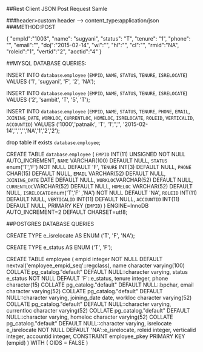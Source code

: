 ##Rest Client JSON Post Request Samle

###header>custom header -->  content_type:application/json
###METHOD:POST


{
"empId":"1003",
"name": "sugyani",
"status": "T",
"tenure": "1",
"phone": "",
"email":"",
"doj":"2015-02-14",
"wl":"",
"hl":"",
"cl":"",
"rmid":"NA",
"roleid":"1",
"vertid":"2",
"acctid":"4"
}



##MYSQL DATABASE QUERIES:

INSERT INTO `database`.`employee` (`EMPID`, `NAME`, `STATUS`, `TENURE`, `ISRELOCATE`) VALUES ('1', 'sugyani', 'F', '2', 'NA');

INSERT INTO `database`.`employee` (`EMPID`, `NAME`, `STATUS`, `TENURE`, `ISRELOCATE`) VALUES ('2', 'sambit', 'T', '5', 'T');


INSERT INTO `database`.`employee`
(`EMPID`,
`NAME`,
`STATUS`,
`TENURE`,
`PHONE`,
`EMAIL`,
`JOINING_DATE`,
`WORKLOC`,
`CURRENTLOC`,
`HOMELOC`,
`ISRELOCATE`,
`ROLEID`,
`VERTICALID`,
`ACCOUNTID`)
VALUES
('1000','patnaik',
'T',
'1','','',
'2015-02-14','','','','NA','1','2','2');


drop table if exists `database`.`employee`;

CREATE TABLE `database`.`employee` (
  `EMPID` INT(11) UNSIGNED NOT NULL AUTO_INCREMENT,
  `NAME` VARCHAR(100) DEFAULT NULL,
  `STATUS` enum('T','F') NOT NULL DEFAULT 'F',
  `TENURE` INT(3) DEFAULT NULL,
  `PHONE` CHAR(15) DEFAULT NULL,
   `EMAIL` VARCHAR(52) DEFAULT NULL,
  `JOINING_DATE` DATE DEFAULT NULL,
   `WORKLOC`VARCHAR(52) DEFAULT NULL,
`CURRENTLOC`VARCHAR(52) DEFAULT NULL,
`HOMELOC` VARCHAR(52) DEFAULT NULL,
`ISRELOCATE`enum('T','F' ,'NA') NOT NULL DEFAULT 'NA',
`ROLEID` INT(11) DEFAULT NULL,
`VERTICALID` INT(11) DEFAULT NULL,
`ACCOUNTID` INT(11) DEFAULT NULL,
  PRIMARY KEY (`EMPID`)
) ENGINE=InnoDB AUTO_INCREMENT=2 DEFAULT CHARSET=utf8;


##POSTGRES DATABASE QUERIES

CREATE TYPE e_isrelocate AS ENUM
    ('T', 'F', 'NA');

CREATE TYPE e_status AS ENUM
    ('T', 'F');

CREATE TABLE employee
(
    empid integer NOT NULL DEFAULT nextval('employee_empid_seq'::regclass),
    name character varying(100) COLLATE pg_catalog."default" DEFAULT NULL::character varying,
    status e_status NOT NULL DEFAULT 'F'::e_status,
    tenure integer,
    phone character(15) COLLATE pg_catalog."default" DEFAULT NULL::bpchar,
    email character varying(52) COLLATE pg_catalog."default" DEFAULT NULL::character varying,
    joining_date date,
    workloc character varying(52) COLLATE pg_catalog."default" DEFAULT NULL::character varying,
    currentloc character varying(52) COLLATE pg_catalog."default" DEFAULT NULL::character varying,
    homeloc character varying(52) COLLATE pg_catalog."default" DEFAULT NULL::character varying,
    isrelocate e_isrelocate NOT NULL DEFAULT 'NA'::e_isrelocate,
    roleid integer,
    verticalid integer,
    accountid integer,
    CONSTRAINT employee_pkey PRIMARY KEY (empid)
)
WITH (
    OIDS = FALSE
)

